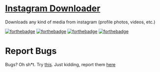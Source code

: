# [Instagram Downloader](http://dev.pedrofracassi.me/instagram-downloader)
Downloads any kind of media from instagram (profile photos, videos, etc.)

[![forthebadge](http://forthebadge.com/images/badges/uses-css.svg)](http://forthebadge.com) [![forthebadge](http://forthebadge.com/images/badges/uses-html.svg)](http://forthebadge.com) [![forthebadge](http://forthebadge.com/images/badges/uses-js.svg)](http://forthebadge.com)
[![forthebadge](http://forthebadge.com/images/badges/uses-badges.svg)](http://forthebadge.com)

# Report Bugs
Bugs? Oh sh*t. Try [this](https://i5.walmartimages.com/asr/7d9727d7-8149-4eee-b94a-659d7e4b8829_1.4ba9514d7b5e10aaa89be04f160676e2.jpeg). Just kidding, report them [here](http://github.com/pedrofracassi/instagram-downloader/issues)
